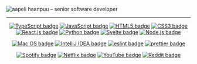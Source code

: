 <img
     alt="aapeli haanpuu – senior software developer"
     src="https://github-contributions-widget.vercel.app?username=aapzu&imageFormat=png"
/>


---

<p align="center">
   <a 
        href="https://www.typescriptlang.org"
    ><img 
        alt="TypeScript badge" 
        src="https://img.shields.io/badge/TypeScript-007ACC?style=for-the-badge&logo=typescript&logoColor=white" 
    /></a>
   <a 
        href="https://developer.mozilla.org/en-US/docs/Web/JavaScript"
    ><img 
        alt="JavaScript badge" 
        src="https://img.shields.io/badge/JavaScript-323330?style=for-the-badge&logo=javascript&logoColor=F7DF1E"
    /></a>
   <a 
        href="https://html.spec.whatwg.org/multipage/"
    ><img 
        alt="HTML5 badge" 
        src="https://img.shields.io/badge/HTML5-E34F26?style=for-the-badge&logo=html5&logoColor=white"
    /></a>
   <a 
        href="https://developer.mozilla.org/en-US/docs/Web/CSS"
    ><img 
        alt="CSS3 badge" 
        src="https://img.shields.io/badge/CSS3-1572B6?style=for-the-badge&logo=css3&logoColor=white"
    /></a>
   <a 
        href="https://reactjs.org/"
    ><img 
        alt="React.js badge" 
        src="https://img.shields.io/badge/React-20232A?style=for-the-badge&logo=react&logoColor=61DAFB"
    /></a>
   <a 
        href="https://www.python.org/"
    ><img 
        alt="Python badge" 
        src="https://img.shields.io/badge/Python-FFD43B?style=for-the-badge&logo=python&logoColor=blue"
    /></a>
   <a 
        href="https://svelte.dev/"
    ><img 
        alt="Svelte badge" 
        src="https://img.shields.io/badge/Svelte-4A4A55?style=for-the-badge&logo=svelte&logoColor=FF3E00"
    /></a>
   <a 
        href="https://nodejs.org/en/"
    ><img 
        alt="Node.js badge" 
        src="https://img.shields.io/badge/Node.js-339933?style=for-the-badge&logo=nodedotjs&logoColor=white"
    /></a>
</p>

<p align="center">
   <a 
        href="https://www.apple.com/macos/"
    ><img 
        alt="Mac OS badge" 
        src="https://img.shields.io/badge/mac%20os-000000?style=for-the-badge&logo=apple&logoColor=white"
    /></a>
   <a 
        href="https://www.jetbrains.com/idea/"
    ><img 
        alt="IntelliJ IDEA badge" 
        src="https://img.shields.io/badge/IntelliJ_IDEA-000000.svg?style=for-the-badge&logo=intellij-idea&logoColor=white"
    /></a>
   <a 
        href="https://eslint.org/"
    ><img 
        alt="eslint badge" 
        src="https://img.shields.io/badge/eslint-3A33D1?style=for-the-badge&logo=eslint&logoColor=white"
    /></a>
   <a 
        href="https://prettier.io/"
    ><img 
        alt="prettier badge" 
        src="https://img.shields.io/badge/prettier-1A2C34?style=for-the-badge&logo=prettier&logoColor=F7BA3E"
    /></a>
</p>

<p align="center">
   <a 
        href="https://spotify.com/"
    ><img 
        alt="Spotify badge" 
        src="https://img.shields.io/badge/Spotify-1ED760?&style=for-the-badge&logo=spotify&logoColor=white" 
    /></a>
   <a 
        href="https://netflix.com/"
    ><img 
        alt="Netflix badge" 
        src="https://img.shields.io/badge/Netflix-E50914?style=for-the-badge&logo=netflix&logoColor=white" 
    /></a>
   <a 
        href="https://youtube.com/"
    ><img 
        alt="YouTube badge" 
        src="https://img.shields.io/badge/YouTube-FF0000?style=for-the-badge&logo=youtube&logoColor=white" 
    /></a>
   <a 
        href="https://reddit.com/"
    ><img 
        alt="Reddit badge" 
        src="https://img.shields.io/badge/Reddit-FF4500?style=for-the-badge&logo=reddit&logoColor=white" 
    /></a>
</p>

